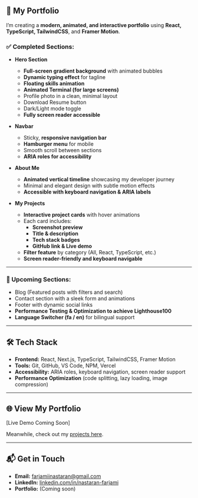 ## 🚀 My Portfolio

I’m creating a **modern, animated, and interactive portfolio** using **React, TypeScript, TailwindCSS**, and **Framer Motion**.

### ✅ Completed Sections:

- **Hero Section**

  - **Full-screen gradient background** with animated bubbles
  - **Dynamic typing effect** for tagline
  - **Floating skills animation**
  - **Animated Terminal (for large screens)**
  - Profile photo in a clean, minimal layout
  - Download Resume button
  - Dark/Light mode toggle
  - **Fully screen reader accessible**

- **Navbar**

  - Sticky, **responsive navigation bar**
  - **Hamburger menu** for mobile
  - Smooth scroll between sections
  - **ARIA roles for accessibility**

- **About Me**

  - **Animated vertical timeline** showcasing my developer journey
  - Minimal and elegant design with subtle motion effects
  - **Accessible with keyboard navigation & ARIA labels**

- **My Projects**
  - **Interactive project cards** with hover animations
  - Each card includes:
    - **Screenshot preview**
    - **Title & description**
    - **Tech stack badges**
    - **GitHub link & Live demo**
  - **Filter feature** by category (All, React, TypeScript, etc.)
  - **Screen reader-friendly and keyboard navigable**

---

### 🔨 Upcoming Sections:

- Blog (Featured posts with filters and search)
- Contact section with a sleek form and animations
- Footer with dynamic social links
- **Performance Testing & Optimization to achieve Lighthouse100**
- **Language Switcher (fa / en)** for bilingual support 

---

## 🛠 Tech Stack

- **Frontend:** React, Next.js, TypeScript, TailwindCSS, Framer Motion
- **Tools:** Git, GitHub, VS Code, NPM, Vercel
- **Accessibility:** ARIA roles, keyboard navigation, screen reader support
- **Performance Optimization** (code splitting, lazy loading, image compression)

---

## 🌐 View My Portfolio

[Live Demo Coming Soon]

Meanwhile, check out my [projects here](https://github.com/Eglantinenf?tab=repositories).

---

## 📬 Get in Touch

- **Email:** farjamiinastaran@gmail.com
- **LinkedIn:** [linkedin.com/in/nastaran-farjami](https://www.linkedin.com/in/nastaran-farjami-63b33928b)
- **Portfolio:** (Coming soon)

